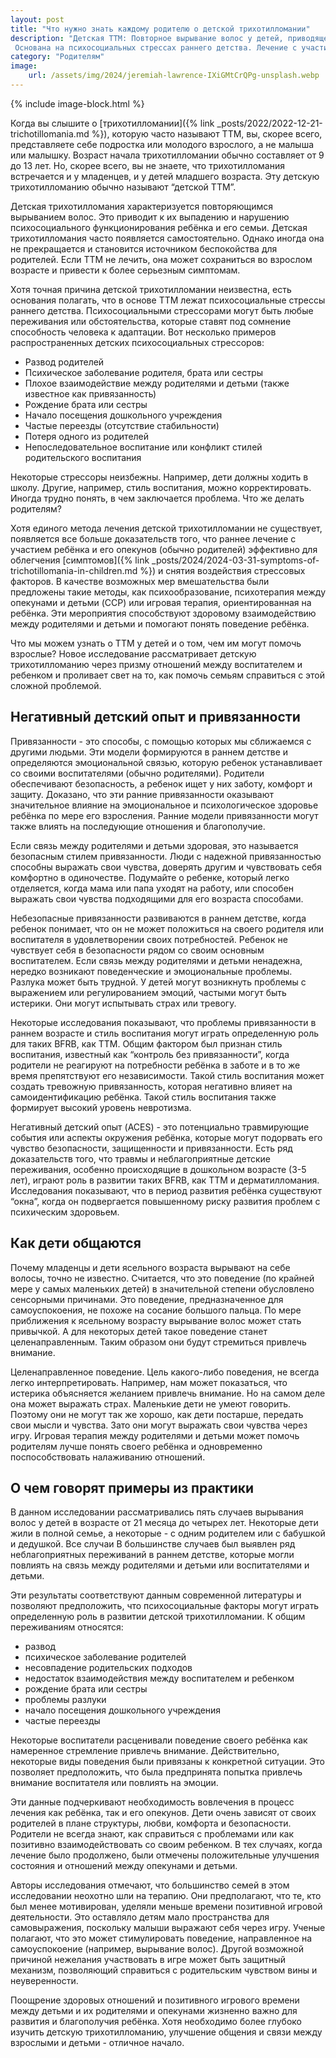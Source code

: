 ```yaml
---
layout: post
title: "Что нужно знать каждому родителю о детской трихотилломании"
description: "Детская ТТМ: Повторное вырывание волос у детей, приводящее к выпадению и нарушению психосоциального функционирования.
 Основана на психосоциальных стрессах раннего детства. Лечение с участием родителей эффективно"
category: "Родителям"
image:
    url: /assets/img/2024/jeremiah-lawrence-IXiGMtCrQPg-unsplash.webp
---
```


{% include image-block.html %}


Когда вы слышите о [трихотилломании]({% link _posts/2022/2022-12-21-trichotillomania.md %}), которую часто называют ТТМ, вы, скорее всего, представляете себе подростка или 
молодого взрослого, а не малыша или малышку. Возраст начала трихотилломании обычно составляет от 9 до 13 лет. 
Но, скорее всего, вы не знаете, что трихотилломания встречается и у младенцев, и у детей младшего возраста. Эту детскую трихотилломанию обычно называют “детской ТТМ”.

Детская трихотилломания характеризуется повторяющимся вырыванием волос. Это приводит к их выпадению и нарушению 
психосоциального функционирования ребёнка и его семьи. Детская трихотилломания часто появляется самостоятельно. Однако иногда она не 
прекращается и становится источником беспокойства для родителей. Если ТТМ не лечить, она может сохраниться во взрослом возрасте 
и привести к более серьезным симптомам.

Хотя точная причина детской трихотилломании неизвестна, есть основания полагать, что в основе ТТМ лежат психосоциальные 
стрессы раннего детства. Психосоциальными стрессорами могут быть любые переживания или обстоятельства, которые ставят под сомнение
способность человека к адаптации. Вот несколько примеров распространенных детских психосоциальных стрессоров:

- Развод родителей
- Психическое заболевание родителя, брата или сестры
- Плохое взаимодействие между родителями и детьми (также известное как привязанность)
- Рождение брата или сестры
- Начало посещения дошкольного учреждения
- Частые переезды (отсутствие стабильности)
- Потеря одного из родителей
- Непоследовательное воспитание или конфликт стилей родительского воспитания

Некоторые стрессоры неизбежны. Например, дети должны ходить в школу. Другие, например, стиль воспитания, можно корректировать. 
Иногда трудно понять, в чем заключается проблема. Что же делать родителям?

Хотя единого метода лечения детской трихотилломании не существует, появляется все больше доказательств того, что раннее лечение 
с участием ребёнка и его опекунов (обычно родителей) эффективно для облегчения [симптомов]({% link _posts/2024/2024-03-31-symptoms-of-trichotillomania-in-children.md %}) 
и снятия воздействия стрессовых факторов. В качестве возможных мер вмешательства были предложены такие методы, как психообразование, психотерапия между опекунами и детьми (CCP) 
или игровая терапия, ориентированная на ребёнка. Эти мероприятия способствуют здоровому взаимодействию между родителями и детьми и помогают понять поведение ребёнка.


Что мы можем узнать о ТТМ у детей и о том, чем им могут помочь взрослые? Новое исследование рассматривает детскую трихотилломанию 
через призму отношений между воспитателем и ребенком и проливает свет на то, как помочь семьям справиться с этой сложной проблемой.

## Негативный детский опыт и привязанности

Привязанности - это способы, с помощью которых мы сближаемся с другими людьми. Эти модели формируются в раннем детстве 
и определяются эмоциональной связью, которую ребенок устанавливает со своими воспитателями (обычно родителями). 
Родители обеспечивают безопасность, а ребенок ищет у них заботу, комфорт и защиту. Доказано, что эти ранние привязанности оказывают 
значительное влияние на эмоциональное и психологическое здоровье ребёнка по мере его взросления. Ранние модели привязанности 
могут также влиять на последующие отношения и благополучие.

Если связь между родителями и детьми здоровая, это называется безопасным стилем привязанности. Люди с надежной привязанностью 
способны выражать свои чувства, доверять другим и чувствовать себя комфортно в одиночестве. Подумайте о ребенке, который легко отделяется, 
когда мама или папа уходят на работу, или способен выражать свои чувства подходящими для его возраста способами.

Небезопасные привязанности развиваются в раннем детстве, когда ребенок понимает, что он не может положиться на своего родителя или 
воспитателя в удовлетворении своих потребностей. Ребенок не чувствует себя в безопасности рядом со своим основным воспитателем. Если 
связь между родителями и детьми ненадежна, нередко возникают поведенческие и эмоциональные проблемы. Разлука может быть трудной. У детей 
могут возникнуть проблемы с выражением или регулированием эмоций, частыми могут быть истерики. Они могут испытывать страх или тревогу.

Некоторые исследования показывают, что проблемы привязанности в раннем возрасте и стиль воспитания могут играть определенную роль для 
таких BFRB, как ТТМ. Общим фактором был признан стиль воспитания, известный как “контроль без привязанности”, когда родители не реагируют 
на потребности ребёнка в заботе и в то же время препятствуют его независимости.  Такой стиль воспитания может создать тревожную привязанность,
которая негативно влияет на самоидентификацию ребёнка. Такой стиль воспитания также формирует высокий уровень невротизма.

Негативный детский опыт (ACES) - это потенциально травмирующие события или аспекты окружения ребёнка, которые могут подорвать его чувство 
безопасности, защищенности и привязанности. Есть ряд доказательств того, что травмы и неблагоприятные детские переживания, особенно происходящие 
в дошкольном возрасте (3-5 лет), играют роль в развитии таких BFRB, как ТТМ и дерматилломания. Исследования показывают, что в период развития ребёнка 
существуют “окна”, когда он подвергается повышенному риску развития проблем с психическим здоровьем.

## Как дети общаются

Почему младенцы и дети ясельного возраста вырывают на себе волосы, точно не известно. Считается, что это поведение (по крайней мере у самых маленьких детей) 
в значительной степени обусловлено сенсорными причинами. Это поведение, предназначенное для самоуспокоения, не похоже на сосание большого пальца. 
По мере приближения к ясельному возрасту вырывание волос может стать привычкой. А для некоторых детей такое поведение станет целенаправленным. 
Таким образом они будут стремиться привлечь внимание.

Целенаправленное поведение. Цель какого-либо поведения, не всегда легко интерпретировать. Например, нам может показаться, что истерика 
объясняется желанием привлечь внимание. Но на самом деле она может выражать страх. Маленькие дети не умеют говорить. Поэтому они не могут 
так же хорошо, как дети постарше, передать свои мысли и чувства. Зато они могут выражать свои чувства через игру. Игровая терапия между 
родителями и детьми может помочь родителям лучше понять своего ребёнка и одновременно поспособствовать налаживанию отношений.

## О чем говорят примеры из практики

В данном исследовании рассматривались пять случаев вырывания волос у детей в возрасте от 21 месяца до четырех лет. Некоторые дети жили в 
полной семье, а некоторые - с одним родителем или с бабушкой и дедушкой. Все случаи В большинстве случаев был выявлен ряд неблагоприятных 
переживаний в раннем детстве, которые могли повлиять на связь между родителями и детьми или воспитателями и детьми.

Эти результаты соответствуют данным современной литературы и позволяют предположить, что психосоциальные факторы могут
играть определенную роль в развитии детской трихотилломании. К общим переживаниям относятся:

- развод
- психическое заболевание родителей
- несовпадение родительских подходов
- недостаток взаимодействия между воспитателем и ребенком
- рождение брата или сестры
- проблемы разлуки
- начало посещения дошкольного учреждения
- частые переезды

Некоторые воспитатели расценивали поведение своего ребёнка как намеренное стремление привлечь внимание. Действительно, некоторые 
виды поведения были привязаны к конкретной ситуации. Это позволяет предположить, что была предпринята попытка привлечь внимание воспитателя или повлиять на эмоции.

Эти данные подчеркивают необходимость вовлечения в процесс лечения как ребёнка, так и его опекунов. Дети очень зависят от своих родителей в 
плане структуры, любви, комфорта и безопасности. Родители не всегда знают, как справиться с проблемами или как позитивно взаимодействовать 
со своим ребенком. В тех случаях, когда лечение было продолжено, были отмечены положительные улучшения состояния и отношений между опекунами и детьми.

Авторы исследования отмечают, что большинство семей в этом исследовании неохотно шли на терапию. Они предполагают, что те, кто был менее 
мотивирован, уделяли меньше времени позитивной игровой деятельности. Это оставляло детям мало пространства для самовыражения, поскольку малыши 
выражают себя через игру. Ученые полагают, что это может стимулировать поведение, направленное на самоуспокоение (например, вырывание волос). 
Другой возможной причиной нежелания участвовать в игре может быть защитный механизм, позволяющий справиться с родительским чувством вины и неуверенности.

Поощрение здоровых отношений и позитивного игрового времени между детьми и их родителями и опекунами жизненно важно для развития и благополучия 
ребёнка. Хотя необходимо более глубоко изучить детскую трихотилломанию, улучшение общения и связи между взрослыми и детьми - отличное начало.
